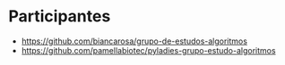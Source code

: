 # Participantes

- https://github.com/biancarosa/grupo-de-estudos-algoritmos
- https://github.com/pamellabiotec/pyladies-grupo-estudo-algoritmos
